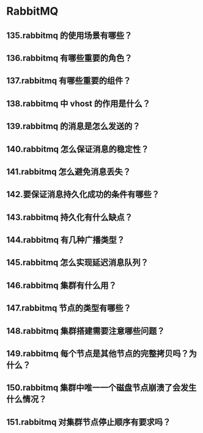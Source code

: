 # RabbitMQ

## 135.rabbitmq 的使用场景有哪些？

## 136.rabbitmq 有哪些重要的角色？

## 137.rabbitmq 有哪些重要的组件？

## 138.rabbitmq 中 vhost 的作用是什么？

## 139.rabbitmq 的消息是怎么发送的？

## 140.rabbitmq 怎么保证消息的稳定性？

## 141.rabbitmq 怎么避免消息丢失？

## 142.要保证消息持久化成功的条件有哪些？

## 143.rabbitmq 持久化有什么缺点？

## 144.rabbitmq 有几种广播类型？

## 145.rabbitmq 怎么实现延迟消息队列？

## 146.rabbitmq 集群有什么用？

## 147.rabbitmq 节点的类型有哪些？

## 148.rabbitmq 集群搭建需要注意哪些问题？

## 149.rabbitmq 每个节点是其他节点的完整拷贝吗？为什么？

## 150.rabbitmq 集群中唯一一个磁盘节点崩溃了会发生什么情况？

## 151.rabbitmq 对集群节点停止顺序有要求吗？

